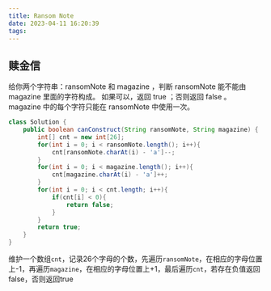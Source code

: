 ```yaml
---
title: Ransom Note
date: 2023-04-11 16:20:39
tags:
---
```


## 赎金信
给你两个字符串：ransomNote 和 magazine ，判断 ransomNote 能不能由 magazine 里面的字符构成。
如果可以，返回 true ；否则返回 false 。
magazine 中的每个字符只能在 ransomNote 中使用一次。
```java
class Solution {
    public boolean canConstruct(String ransomNote, String magazine) {
        int[] cnt = new int[26];
        for(int i = 0; i < ransomNote.length(); i++){
            cnt[ransomNote.charAt(i) - 'a']--;
        }
        for(int i = 0; i < magazine.length(); i++){
            cnt[magazine.charAt(i) - 'a']++;
        }
        for(int i = 0; i < cnt.length; i++){
            if(cnt[i] < 0){
                return false;
            }
        }
        return true;
    }
}
```
维护一个数组`cnt`，记录26个字母的个数，先遍历`ransomNote`，在相应的字母位置上-1，再遍历`magazine`，在相应的字母位置上+1，最后遍历`cnt`，若存在负值返回false，否则返回true